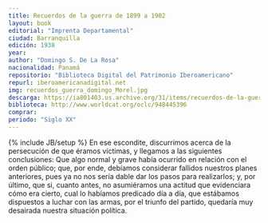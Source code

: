 ```yaml
---
title: Recuerdos de la guerra de 1899 a 1902 
layout: book
editorial: "Imprenta Departamental"
ciudad: Barranquilla
edición: 1938
year: 
author: "Domingo S. De La Rosa"
nacionalidad: Panamá
repositorio: "Biblioteca Digital del Patrimonio Iberoamericano"
repurl: iberoamericanadigital.net
img: recuerdos_guerra_domingo_Morel.jpg
descarga: https://ia801403.us.archive.org/31/items/recuerdos-de-la-guerra-1/recuerdos%20de%20la%20guerra1.pdf
biblioteca: http://www.worldcat.org/oclc/948445396
comprar: 
periodo: "Siglo XX"
---
```

{% include JB/setup %}
En ese escondite, discurrimos acerca de la persecución de que éramos víctimas, y llegamos a las siguientes conclusiones: Que algo normal y grave había ocurrido en relación con el orden público; que, por ende, debíamos considerar fallidos nuestros planes anteriores, pues ya no nos sería dable dar los pasos para realizarlos; y, por último, que si, cuanto antes, no asumiéramos una actitud que evidenciara cómo era cierto, cual lo habíamos predicado día a día, que estábamos dispuestos a luchar con las armas, por el triunfo del partido, quedaría muy desairada nuestra situación política.
